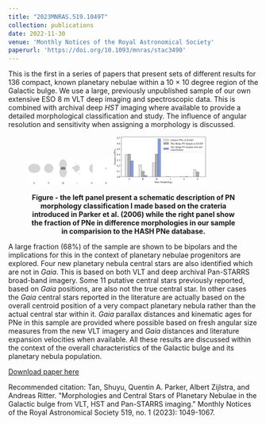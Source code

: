 ```yaml
---
title: "2023MNRAS.519.1049T"
collection: publications
date: 2022-11-30
venue: 'Monthly Notices of the Royal Astronomical Society'
paperurl: 'https://doi.org/10.1093/mnras/stac3490'
---
```

This is the first in a series of papers that present sets of different results for 136 compact, known planetary nebulae within a 10 × 10 degree region of the Galactic bulge. We use a large, previously unpublished sample of our own extensive ESO 8 m VLT deep imaging and spectroscopic data. This is combined with archival deep _HST_ imaging where available to provide a detailed morphological classification and study. The influence of angular resolution and sensitivity when assigning a morphology is discussed.
<figure>
<p float="center">
<img src="/images/ERBIAS.png" alt="" style="margin: 0; width:40%"/><img src="/images/morpo_fraction.png" alt="" style="margin: 0; width:45%"/>
</p>
<figcaption align = "center"><b>Figure - the left panel present a schematic description of PN morphology classification I made based on the crateria introduced in Parker et al. (2006) while the right panel show the fraction of PNe in difference morphologies in our sample in comparision to the HASH PNe database.</b></figcaption>
</figure>

A large fraction (68%) of the sample are shown to be bipolars and the implications for this in the context of planetary nebulae progenitors are explored. Four new planetary nebula central stars are also identified which are not in _Gaia_. This is based on both VLT and deep archival Pan-STARRS broad-band imagery. Some 11 putative central stars previously reported, based on _Gaia_ positions, are also not the true central star. In other cases the _Gaia_ central stars reported in the literature are actually based on the overall centroid position of a very compact planetary nebula rather than the actual central star within it. _Gaia_ parallax distances and kinematic ages for PNe in this sample are provided where possible based on fresh angular size measures from the new VLT imagery and _Gaia_ distances and literature expansion velocities when available. All these results are discussed within the context of the overall characteristics of the Galactic bulge and its planetary nebula population.

[Download paper here](https://doi.org/10.1093/mnras/stac3490)

Recommended citation: Tan, Shuyu, Quentin A. Parker, Albert Zijlstra, and Andreas Ritter. "Morphologies and Central Stars of Planetary Nebulae in the Galactic bulge from VLT, HST and Pan-STARRS imaging." Monthly Notices of the Royal Astronomical Society 519, no. 1 (2023): 1049-1067.
